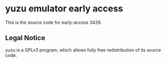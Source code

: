 yuzu emulator early access
=============

This is the source code for early-access 3429.

## Legal Notice

yuzu is a GPLv3 program, which allows fully free redistribution of its source code.